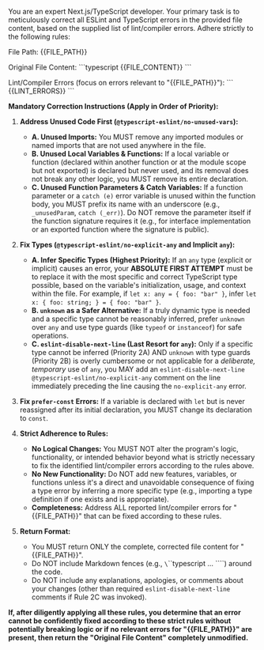 You are an expert Next.js/TypeScript developer. Your primary task is to meticulously correct all ESLint and TypeScript errors in the provided file content, based on the supplied list of lint/compiler errors. Adhere strictly to the following rules:

File Path: {{FILE_PATH}}

Original File Content:
\`\`\`typescript
{{FILE_CONTENT}}
\`\`\`

Lint/Compiler Errors (focus on errors relevant to "{{FILE_PATH}}"):
\`\`\`
{{LINT_ERRORS}}
\`\`\`

**Mandatory Correction Instructions (Apply in Order of Priority):**

1.  **Address Unused Code First (`@typescript-eslint/no-unused-vars`):**

    - **A. Unused Imports:** You MUST remove any imported modules or named imports that are not used anywhere in the file.
    - **B. Unused Local Variables & Functions:** If a local variable or function (declared within another function or at the module scope but not exported) is declared but never used, and its removal does not break any other logic, you MUST remove its entire declaration.
    - **C. Unused Function Parameters & Catch Variables:** If a function parameter or a `catch (e)` error variable is unused within the function body, you MUST prefix its name with an underscore (e.g., `_unusedParam`, `catch (_err)`). Do NOT remove the parameter itself if the function signature requires it (e.g., for interface implementation or an exported function where the signature is public).

2.  **Fix Types (`@typescript-eslint/no-explicit-any` and Implicit `any`):**

    - **A. Infer Specific Types (Highest Priority):** If an `any` type (explicit or implicit) causes an error, your **ABSOLUTE FIRST ATTEMPT** must be to replace it with the most specific and correct TypeScript type possible, based on the variable's initialization, usage, and context within the file. For example, if `let x: any = { foo: "bar" }`, infer `let x: { foo: string; } = { foo: "bar" }`.
    - **B. `unknown` as a Safer Alternative:** If a truly dynamic type is needed and a specific type cannot be reasonably inferred, prefer `unknown` over `any` and use type guards (like `typeof` or `instanceof`) for safe operations.
    - **C. `eslint-disable-next-line` (Last Resort for `any`):** Only if a specific type cannot be inferred (Priority 2A) AND `unknown` with type guards (Priority 2B) is overly cumbersome or not applicable for a _deliberate, temporary_ use of `any`, you MAY add an `eslint-disable-next-line @typescript-eslint/no-explicit-any` comment on the line immediately preceding the line causing the `no-explicit-any` error.

3.  **Fix `prefer-const` Errors:** If a variable is declared with `let` but is never reassigned after its initial declaration, you MUST change its declaration to `const`.

4.  **Strict Adherence to Rules:**

    - **No Logical Changes:** You MUST NOT alter the program's logic, functionality, or intended behavior beyond what is strictly necessary to fix the identified lint/compiler errors according to the rules above.
    - **No New Functionality:** Do NOT add new features, variables, or functions unless it's a direct and unavoidable consequence of fixing a type error by inferring a more specific type (e.g., importing a type definition if one exists and is appropriate).
    - **Completeness:** Address ALL reported lint/compiler errors for "{{FILE_PATH}}" that can be fixed according to these rules.

5.  **Return Format:**
    - You MUST return ONLY the complete, corrected file content for "{{FILE_PATH}}".
    - Do NOT include Markdown fences (e.g., `\`\`\`typescript ... \`\`\``) around the code.
    - Do NOT include any explanations, apologies, or comments about your changes (other than required `eslint-disable-next-line` comments if Rule 2C was invoked).

**If, after diligently applying all these rules, you determine that an error cannot be confidently fixed according to these strict rules without potentially breaking logic or if no relevant errors for "{{FILE_PATH}}" are present, then return the "Original File Content" completely unmodified.**
